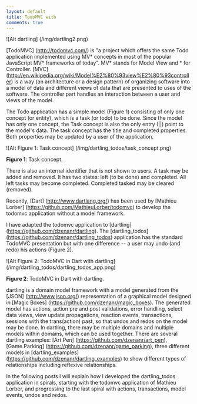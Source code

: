 ```yaml
---
layout: default
title: TodoMVC with
comments: true
---
```


![Alt dartling] (/img/dartling2.png)

[TodoMVC] (http://todomvc.com/) is "a project which offers the same Todo application implemented using MV* concepts in most of the popular JavaScript MV* frameworks of today". MV* stands for Model View and * for Controller. [MVC] (http://en.wikipedia.org/wiki/Model%E2%80%93view%E2%80%93controller) is a way (an architecture or a design pattern) of organizing software into a model of data and different views of data that are presented to uses of the software. The controller part handles an interaction between a user and views of the model. 

The Todo application has a simple model (Figure 1) consisting of only one concept (or entity), which is a task (or todo) to be done. Since the model has only one concept, the Task concept is also the only entry (||) point to the model's data. The task concept has the title and completed properties. Both properties may be updated by a user of the application.

![Alt Figure 1: Task concept] (/img/dartling_todos/task_concept.png)

**Figure 1**: Task concept.

There is also an internal identifier that is not shown to users. A task may be added and removed. It has two states: left (to be done) and completed. All left tasks may become completed. Completed tasked may be cleared (removed).

Recently, [Dart] (http://www.dartlang.org/) has been used by [Mathieu Lorber] (https://github.com/MathieuLorber/todomvc) to develop the todomvc application without a model framework.

I have adapted the todomvc application to [dartling] (https://github.com/dzenanr/dartling). The [dartling_todos] (https://github.com/dzenanr/dartling_todos) application has the standard TodoMVC presentation but with one difference -- a user may undo (and redo) his actions (Figure 2).

![Alt Figure 2: TodoMVC in Dart with dartling] (/img/dartling_todos/dartling_todos_app.png)

**Figure 2**: TodoMVC in Dart with dartling.

dartling is a domain model framework with a model generated from the [JSON] (http://www.json.org/) representation of a graphical model designed in [Magic Boxes] (https://github.com/dzenanr/magic_boxes). The generated model has actions, action pre and post validations, error handling, select data views, view update propagations, reaction events, transactions, sessions with the trans(action) past, so that undos and redos on the model may be done. In dartling, there may be multiple domains and multiple models within domains, which can be used together. There are several dartling examples: [Art.Pen] (https://github.com/dzenanr/art_pen), [Game.Parking] (https://github.com/dzenanr/game_parking), three different models in [dartling_examples] (https://github.com/dzenanr/dartling_examples) to show different types of relationships including reflexive relationships.

In the following posts I will explain how I developed the dartling_todos application in spirals, starting with the todomvc application of Mathieu Lorber, and progressing to the last spiral with actions, transactions, model events, undos and redos.
